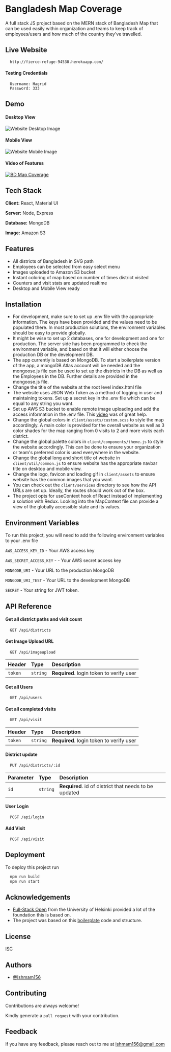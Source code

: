 # Bangladesh Map Coverage

A full stack JS project based on the MERN stack of Bangladesh Map that can be used easily within organization and teams to keep track of employees/users and how much of the country they've travelled.

## Live Website

```http
  http://fierce-refuge-94530.herokuapp.com/
```

#### Testing Credentials

```
  Username: Hagrid
  Password: 333
```

## Demo

#### Desktop View

![Website Desktop Image](https://i.imgur.com/27bPILg.png)

#### Mobile View

![Website Mobile Image](https://i.imgur.com/I9B7YJ4.png)

#### Video of Features

[![BD Map Coverage](https://i.imgur.com/k8EMukl.png)](https://www.youtube.com/watch?v=AA_GDKjWJAs "BD Map Coverage")

## Tech Stack

**Client:** React, Material UI

**Server:** Node, Express

**Database:** MongoDB

**Image:** Amazon S3

## Features

-   All districts of Bangladesh in SVG path
-   Employees can be selected from easy select menu
-   Images uploaded to Amazon S3 bucket
-   Instant coloring of map based on number of times district visited
-   Counters and visit stats are updated realtime
-   Desktop and Mobile View ready

## Installation

-   For development, make sure to set up .env file with the appropriate information. The keys have been provided and the values need to be populated there. In most production solutions, the environment variables should be easy to provide globally.
-   It might be wise to set up 2 databases, one for development and one for production. The server side has been programmed to check the environment variable, and based on that it will either choose the production DB or the development DB.
-   The app currently is based on MongoDB. To start a boilerplate version of the app, a mongoDB Atlas account will be needed and the mongoose.js file can be used to set up the districts in the DB as well as the Employees in the DB. Further details are provided in the mongoose.js file.
-   Change the title of the website at the root level index.html file
-   The website uses JSON Web Token as a method of logging in user and maintaining tokens. Set up a secret key in the .env file which can be equal to any string you want.
-   Set up AWS S3 bucket to enable remote image uploading and add the access information in the .env file. This [video](https://www.youtube.com/watch?v=yGYeYJpRWPM) was of great help.
-   Change the global colors in `client/assets/custom.scss` to style the map accordingly. A main color is provided for the overall website as well as 3 color shades for the map ranging from 0 visits to 2 and more visits each district.
-   Change the global palette colors in `client/components/theme.js` to style the website accordingly. This can be done to ensure your organization or team's preferred color is used everywhere in the website.
-   Change the global long and short title of website in `client/util/common.js` to ensure website has the appropriate navbar title on desktop and mobile view.
-   Change the logo, favicon and loading gif in `client/assets` to ensure website has the common images that you want.
-   You can check out the `client/services` directory to see how the API URLs are set up. Ideally, the routes should work out of the box.
-   The project opts for useContext hook of React instead of implementing a solution with Redux. Looking into the MapContext file can provide a view of the globally accessible state and its values.

## Environment Variables

To run this project, you will need to add the following environment variables to your .env file

`AWS_ACCESS_KEY_ID` - Your AWS access key

`AWS_SECRET_ACCESS_KEY` - - Your AWS secret access key

`MONGODB_URI` - Your URL to the production MongoDB

`MONGODB_URI_TEST` - Your URL to the development MongoDB

`SECRET` - Your string for JWT token.

## API Reference

#### Get all district paths and visit count

```http
  GET /api/districts
```

#### Get Image Upload URL

```http
  GET /api/imageupload
```

| Header  | Type     | Description                              |
| :------ | :------- | :--------------------------------------- |
| `token` | `string` | **Required**. login token to verify user |

#### Get all Users

```http
  GET /api/users
```

#### Get all completed visits

```http
  GET /api/visit
```

| Header  | Type     | Description                              |
| :------ | :------- | :--------------------------------------- |
| `token` | `string` | **Required**. login token to verify user |

#### District update

```http
  PUT /api/districts/:id
```

| Parameter | Type     | Description                                           |
| :-------- | :------- | :---------------------------------------------------- |
| `id`      | `string` | **Required**. id of district that needs to be updated |

#### User Login

```http
  POST /api/login
```

#### Add Visit

```http
  POST /api/visit
```

## Deployment

To deploy this project run

```bash
  npm run build
  npm run start
```

## Acknowledgements

-   [Full-Stack Open](https://fullstackopen.com/en/) from the University of Helsinki provided a lot of the foundation this is based on.
-   The project was based on this [boilerplate](https://github.com/fullstack-hy2020/create-app) code and structure.

## License

[ISC](https://choosealicense.com/licenses/isc/)

## Authors

-   [@Ishmam156](https://github.com/Ishmam156)

## Contributing

Contributions are always welcome!

Kindly generate a `pull request` with your contribution.

## Feedback

If you have any feedback, please reach out to me at ishmam156@gmail.com
